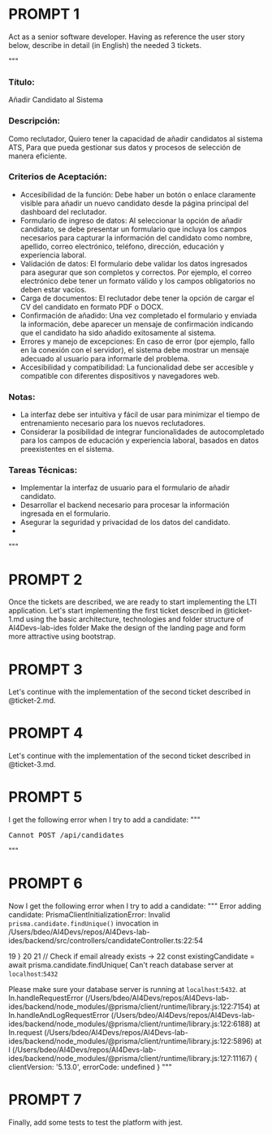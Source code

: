 # PROMPT 1
Act as a senior software developer. Having as reference the user story below, describe in detail (in English) the needed 3 tickets.

"""

### Título: 
Añadir Candidato al Sistema

### Descripción: 
Como reclutador,
Quiero tener la capacidad de añadir candidatos al sistema ATS,
Para que pueda gestionar sus datos y procesos de selección de manera eficiente.

### Criterios de Aceptación:
- Accesibilidad de la función: Debe haber un botón o enlace claramente visible para añadir un nuevo candidato desde la página principal del dashboard del reclutador.
- Formulario de ingreso de datos: Al seleccionar la opción de añadir candidato, se debe presentar un formulario que incluya los campos necesarios para capturar la información del candidato como nombre, apellido, correo electrónico, teléfono, dirección, educación y experiencia laboral.
- Validación de datos: El formulario debe validar los datos ingresados para asegurar que son completos y correctos. Por ejemplo, el correo electrónico debe tener un formato válido y los campos obligatorios no deben estar vacíos.
- Carga de documentos: El reclutador debe tener la opción de cargar el CV del candidato en formato PDF o DOCX.
- Confirmación de añadido: Una vez completado el formulario y enviada la información, debe aparecer un mensaje de confirmación indicando que el candidato ha sido añadido exitosamente al sistema.
- Errores y manejo de excepciones: En caso de error (por ejemplo, fallo en la conexión con el servidor), el sistema debe mostrar un mensaje adecuado al usuario para informarle del problema.
- Accesibilidad y compatibilidad: La funcionalidad debe ser accesible y compatible con diferentes dispositivos y navegadores web.

### Notas:
- La interfaz debe ser intuitiva y fácil de usar para minimizar el tiempo de entrenamiento necesario para los nuevos reclutadores.
- Considerar la posibilidad de integrar funcionalidades de autocompletado para los campos de educación y experiencia laboral, basados en datos preexistentes en el sistema.

### Tareas Técnicas:
- Implementar la interfaz de usuario para el formulario de añadir candidato.
- Desarrollar el backend necesario para procesar la información ingresada en el formulario.
- Asegurar la seguridad y privacidad de los datos del candidato.
- 
"""

# PROMPT 2
Once the tickets are described, we are ready to start implementing the LTI application.
Let's start implementing the first ticket described in @ticket-1.md using the basic architecture, technologies and folder structure of AI4Devs-lab-ides folder
Make the design of the landing page and form more attractive using bootstrap.

# PROMPT 3
Let's continue with the implementation of the second ticket described in @ticket-2.md. 

# PROMPT 4
Let's continue with the implementation of the second ticket described in @ticket-3.md. 

# PROMPT 5
I get the following error when I try to add a candidate:
"""
<html lang="en">
<head>
<meta charset="utf-8">
<title>Error</title>
</head>
<body>
<pre>Cannot POST /api/candidates</pre>
</body>
</html>
"""

# PROMPT 6
Now I get the following error when I try to add a candidate:
"""
Error adding candidate: PrismaClientInitializationError: 
Invalid `prisma.candidate.findUnique()` invocation in
/Users/bdeo/AI4Devs/repos/AI4Devs-lab-ides/backend/src/controllers/candidateController.ts:22:54

  19 }
  20 
  21 // Check if email already exists
→ 22 const existingCandidate = await prisma.candidate.findUnique(
Can't reach database server at `localhost`:`5432`

Please make sure your database server is running at `localhost`:`5432`.
    at In.handleRequestError (/Users/bdeo/AI4Devs/repos/AI4Devs-lab-ides/backend/node_modules/@prisma/client/runtime/library.js:122:7154)
    at In.handleAndLogRequestError (/Users/bdeo/AI4Devs/repos/AI4Devs-lab-ides/backend/node_modules/@prisma/client/runtime/library.js:122:6188)
    at In.request (/Users/bdeo/AI4Devs/repos/AI4Devs-lab-ides/backend/node_modules/@prisma/client/runtime/library.js:122:5896)
    at l (/Users/bdeo/AI4Devs/repos/AI4Devs-lab-ides/backend/node_modules/@prisma/client/runtime/library.js:127:11167) {
  clientVersion: '5.13.0',
  errorCode: undefined
}
"""

# PROMPT 7
Finally, add some tests to test the platform with jest.



